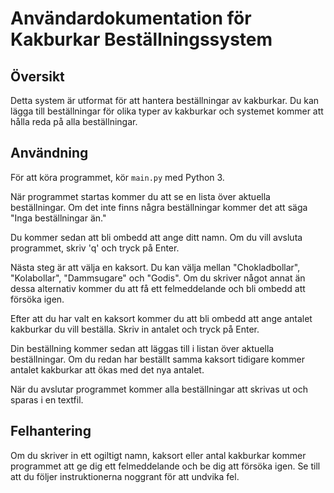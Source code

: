 # Användardokumentation för Kakburkar Beställningssystem

## Översikt

Detta system är utformat för att hantera beställningar av kakburkar. Du kan lägga till beställningar för olika typer av kakburkar och systemet kommer att hålla reda på alla beställningar.

## Användning

För att köra programmet, kör `main.py` med Python 3.

När programmet startas kommer du att se en lista över aktuella beställningar. Om det inte finns några beställningar kommer det att säga "Inga beställningar än."

Du kommer sedan att bli ombedd att ange ditt namn. Om du vill avsluta programmet, skriv 'q' och tryck på Enter.

Nästa steg är att välja en kaksort. Du kan välja mellan "Chokladbollar", "Kolabollar", "Dammsugare" och "Godis". Om du skriver något annat än dessa alternativ kommer du att få ett felmeddelande och bli ombedd att försöka igen.

Efter att du har valt en kaksort kommer du att bli ombedd att ange antalet kakburkar du vill beställa. Skriv in antalet och tryck på Enter.

Din beställning kommer sedan att läggas till i listan över aktuella beställningar. Om du redan har beställt samma kaksort tidigare kommer antalet kakburkar att ökas med det nya antalet.

När du avslutar programmet kommer alla beställningar att skrivas ut och sparas i en textfil.

## Felhantering

Om du skriver in ett ogiltigt namn, kaksort eller antal kakburkar kommer programmet att ge dig ett felmeddelande och be dig att försöka igen. Se till att du följer instruktionerna noggrant för att undvika fel.